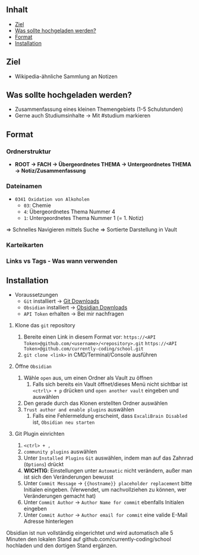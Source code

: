 ## Inhalt
- [Ziel](#ziel)
- [Was sollte hochgeladen werden?](#was-sollte-hochgeladen-werden)
- [Format](#format)
- [Installation](#installation)

## Ziel
- Wikipedia-ähnliche Sammlung an Notizen

## Was sollte hochgeladen werden?
- Zusammenfassung eines kleinen Themengebiets (1-5 Schulstunden)
- Gerne auch Studiumsinhalte -> Mit #studium markieren

## Format
### Ordnerstruktur
- **ROOT -> FACH -> Übergeordnetes THEMA -> Untergeordnetes THEMA -> Notiz/Zusammenfassung**

### Dateinamen
- `0341 Oxidation von Alkoholen`
  - `03`: Chemie
  - `4`: Übergeordnetes Thema Nummer 4
  - `1`: Untergeordnetes Thema Nummer 1 (= 1. Notiz)

=> Schnelles Navigieren mittels Suche
=> Sortierte Darstellung in Vault

### Karteikarten

### Links vs Tags - Was wann verwenden

## Installation
- Voraussetzungen
  - `Git` installiert -> [Git Downloads](https://git-scm.com/downloads)
  - `Obsidian` installiert -> [Obsidian Downloads](https://obsidian.md/download)
  - `API Token` erhalten -> Bei mir nachfragen

1. Klone das `git` repository
   1. Bereite einen Link in diesem Format vor:
      `https://<API Token>@github.com/<username>/<repository>.git`
      `https://<API Token>@github.com/currently-coding/school.git`
   2. `git clone <link>` in CMD/Terminal/Console ausführen

2. Öffne `Obsidian`
   1. Wähle `open` aus, um einen Ordner als Vault zu öffnen
      1. Falls sich bereits ein Vault öffnet/dieses Menü nicht sichtbar ist `<ctrl\> + p` drücken und `open another vault` eingeben und auswählen
   2. Den gerade durch das Klonen erstellten Ordner auswählen
   3. `Trust author and enable plugins` auswählen
      1. Falls eine Fehlermeldung erscheint, dass `ExcaliBrain Disabled` ist, `Obsidian neu starten`

3. Git Plugin einrichten
   1. `<ctrl> + ,`
   2. `community plugins` auswählen
   3. Unter `Installed Plugins` `Git` auswählen, indem man auf das Zahnrad (`Options`) drückt
   4. **WICHTIG**: Einstellungen unter `Automatic` nicht verändern, außer man ist sich den Veränderungen bewusst
   5. Unter `Commit Message` -> `{{hostname}} placeholder replacement` bitte Initialen eingeben. (Verwendet, um nachvollziehen zu können, wer Veränderungen gemacht hat)
   6. Unter `Commit Author` -> `Author Name for commit` ebenfalls Initialen eingeben
   7. Unter `Commit Author` -> `Author email for commit` eine valide E-Mail Adresse hinterlegen

Obsidian ist nun vollständig eingerichtet und wird automatisch alle 5 Minuten den lokalen Stand auf github.com/currently-coding/school hochladen und den dortigen Stand ergänzen.

